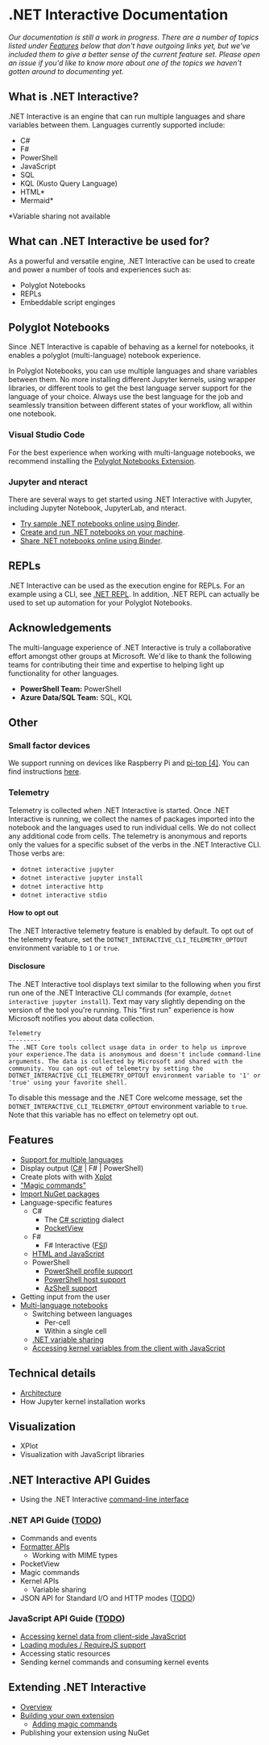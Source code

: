 # .NET Interactive Documentation 

_Our documentation is still a work in progress. There are a number of topics listed under [Features](#features) below that don't have outgoing links yet, but we've included them to give a better sense of the current feature set. Please open an issue if you'd like to know more about one of the topics we haven't gotten around to documenting yet._

## What is .NET Interactive?

.NET Interactive is an engine that can run multiple languages and share variables between them. Languages currently supported include: 

- C# 
- F#
- PowerShell
- JavaScript
- SQL 
- KQL (Kusto Query Language)
- HTML*
- Mermaid*

*Variable sharing not available

## What can .NET Interactive be used for? 

As a powerful and versatile engine, .NET Interactive can be used to create and power a number of tools and experiences such as: 

- Polyglot Notebooks
- REPLs
- Embeddable script enginges

## Polyglot Notebooks

Since .NET Interactive is capable of behaving as a kernel for notebooks, it enables a polyglot (multi-language) notebook experience. 

In Polyglot Notebooks, you can use multiple languages and share variables between them. No more installing different Jupyter kernels, using wrapper libraries, or different tools to get the best language server support for the language of your choice. Always use the best language for the job and seamlessly transition between different states of your workflow, all within one notebook.

### Visual Studio Code

For the best experience when working with multi-language notebooks, we recommend installing the [Polyglot Notebooks Extension](https://marketplace.visualstudio.com/items?itemName=ms-dotnettools.dotnet-interactive-vscode).  



### Jupyter and nteract

There are several ways to get started using .NET Interactive with Jupyter, including Jupyter Notebook, JupyterLab, and nteract.

* [Try sample .NET notebooks online using Binder](NotebooksOnBinder.md).
* [Create and run .NET notebooks on your machine](NotebookswithJupyter.md).
* [Share .NET notebooks online using Binder](CreateBinder.md).


## REPLs

.NET Interactive can be used as the execution engine for REPLs. For an example using a CLI, see [.NET REPL](https://github.com/jonsequitur/dotnet-repl). In addition, .NET REPL can actually be used to set up automation for your Polyglot Notebooks. 
 

## Acknowledgements 

The multi-language experience of .NET Interactive is truly a collaborative effort amongst other groups at Microsoft. We'd like to thank the following teams for contributing their time and expertise to helping light up functionality for other languages. 

- **PowerShell Team:** PowerShell
- **Azure Data/SQL Team:** SQL, KQL


## Other

### Small factor devices

We support running on devices like Raspberry Pi and [pi-top [4]](https://github.com/pi-top/pi-top-4-.NET-Core-API). You can find instructions [here](small-factor-devices.md).

### Telemetry

Telemetry is collected when .NET Interactive is started. Once .NET Interactive is running, we collect the names of packages imported into the notebook and the languages used to run individual cells. We do not collect any additional code from cells. The telemetry is anonymous and reports only the values for a specific subset of the verbs in the .NET Interactive CLI. Those verbs are:

* `dotnet interactive jupyter`
* `dotnet interactive jupyter install`
* `dotnet interactive http`
* `dotnet interactive stdio`

#### How to opt out

The .NET Interactive telemetry feature is enabled by default. To opt out of the telemetry feature, set the `DOTNET_INTERACTIVE_CLI_TELEMETRY_OPTOUT` environment variable to `1` or `true`.

#### Disclosure

The .NET Interactive tool displays text similar to the following when you first run one of the .NET Interactive CLI commands (for example, `dotnet interactive jupyter install`). Text may vary slightly depending on the version of the tool you're running. This "first run" experience is how Microsoft notifies you about data collection.

```console
Telemetry
---------
The .NET Core tools collect usage data in order to help us improve your experience.The data is anonymous and doesn't include command-line arguments. The data is collected by Microsoft and shared with the community. You can opt-out of telemetry by setting the DOTNET_INTERACTIVE_CLI_TELEMETRY_OPTOUT environment variable to '1' or 'true' using your favorite shell.
```

To disable this message and the .NET Core welcome message, set the `DOTNET_INTERACTIVE_CLI_TELEMETRY_OPTOUT` environment variable to `true`. Note that this variable has no effect on telemetry opt out.

## Features

* [Support for multiple languages](polyglot.md)
* Display output ([C#](display-output-csharp.md) | F# | PowerShell)
* Create plots with with [Xplot](https://fslab.org/XPlot/)
* ["Magic commands"](./magic-commands.md)
* [Import NuGet packages](nuget-overview.md)
* Language-specific features
    * C#
        * The [C# scripting](https://docs.microsoft.com/en-us/archive/msdn-magazine/2016/january/essential-net-csharp-scripting) dialect
        * [PocketView](pocketview.md)
    * F#
        * F# Interactive ([FSI](https://docs.microsoft.com/en-us/dotnet/fsharp/tutorials/fsharp-interactive/))
    * [HTML and JavaScript](javascript-overview.md)
    * PowerShell
        * [PowerShell profile support](../samples/notebooks/powershell/Docs/Profile%20Support.ipynb)
        * [PowerShell host support](../samples/notebooks/powershell/Docs/Interactive-Host-Experience.ipynb)
        * [AzShell support](../samples/notebooks/powershell/Docs/Interact-With-Azure-Cloud-Shell.ipynb)
* Getting input from the user
* [Multi-language notebooks](polyglot.md)
    * Switching between languages
        * Per-cell
        * Within a single cell
    * [.NET variable sharing](variable-sharing.md)
    * [Accessing kernel variables from the client with JavaScript](javascript-overview.md) 

## Technical details

* [Architecture](kernels-overview.md)
* How Jupyter kernel installation works

## Visualization

* XPlot
* Visualization with JavaScript libraries

## .NET Interactive API Guides

* Using the .NET Interactive [command-line interface](../src/dotnet-interactive/CommandLine/readme.md)

### .NET API Guide ([TODO](https://github.com/dotnet/interactive/issues/815))

* Commands and events
* [Formatter APIs](formatting.md)
    * Working with MIME types 
* PocketView
* Magic commands
* Kernel APIs
    * Variable sharing
* JSON API for Standard I/O and HTTP modes ([TODO](https://github.com/dotnet/interactive/issues/813))

### JavaScript API Guide ([TODO](https://github.com/dotnet/interactive/issues/814))

* [Accessing kernel data from client-side JavaScript](javascript-overview.md#accessing-kernel-data-from-client-side-javascript-code)
* [Loading modules / RequireJS support](javascript-overview.md#loading-external-javascript-modules-at-runtime)
* Accessing static resources
* Sending kernel commands and consuming kernel events
 
## Extending .NET Interactive

* [Overview](extending-dotnet-interactive.md)
* [Building your own extension](extending-dotnet-interactive.md)
  * [Adding magic commands](extending-dotnet-interactive.md#adding-magic-commands)
* Publishing your extension using NuGet


